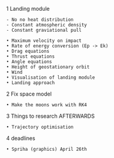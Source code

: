 1 Landing module

    - No no heat distribution
    - Constant atmospheric density
    - Constant graviational pull
 
    • Maximum velocity on impact
    • Rate of energy conversion (Ep -> Ek)
    • Drag equations
    • Thrust equations
    • Angle equations
    • Height of geostationary orbit
    • Wind
    • Visualisation of landing module
    • Landing approach

2 Fix space model

    • Make the moons work with RK4

3 Things to research AFTERWARDS

    • Trajectory optimisation

4 deadlines

    • Spriha (graphics) April 26th
    
